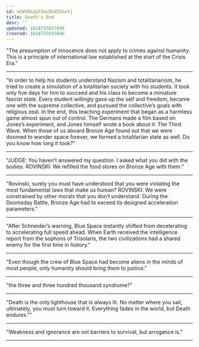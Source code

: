 ```yaml
---
id: eCWVRGJpFSeLDbdZSheYj
title: Death's End
desc: ''
updated: 1618755057896
created: 1618755035896
---
```


"The presumption of innocence does not apply to crimes against humanity. This is a principle of international law established at the start of the Crisis Era."

---------

"In order to help his students understand Nazism and totalitarianism, he tried to create a simulation of a totalitarian society with his students. It took only five days for him to succeed and his class to become a miniature fascist state. Every student willingly gave up the self and freedom, became one with the supreme collective, and pursued the collective’s goals with religious zeal. In the end, this teaching experiment that began as a harmless game almost spun out of control. The Germans made a film based on Jones’s experiment, and Jones himself wrote a book about it: The Third Wave. When those of us aboard Bronze Age found out that we were doomed to wander space forever, we formed a totalitarian state as well. Do you know how long it took?"

---------

"JUDGE: You haven’t answered my question. I asked what you did with the bodies. ROVINSKI: We refilled the food stores on Bronze Age with them."

---------

"Rovinski, surely you must have understood that you were violating the most fundamental laws that make us human? ROVINSKI: We were constrained by other morals that you don’t understand. During the Doomsday Battle, Bronze Age had to exceed its designed acceleration parameters."

---------

"After Schneider’s warning, Blue Space instantly shifted from decelerating to accelerating full speed ahead. When Earth received the intelligence report from the sophons of Trisolaris, the two civilizations had a shared enemy for the first time in history."

---------

"Even though the crew of Blue Space had become aliens in the minds of most people, only humanity should bring them to justice."

---------

"the three and three hundred thousand syndrome?"

---------

"Death is the only lighthouse that is always lit. No matter where you sail, ultimately, you must turn toward it. Everything fades in the world, but Death endures.”"

---------

"Weakness and ignorance are not barriers to survival, but arrogance is."

---------
